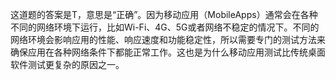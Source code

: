 这道题的答案是T，意思是“正确”。因为移动应用（MobileApps）通常会在各种不同的网络环境下运行，比如Wi-Fi、4G、5G或者网络不稳定的情况下。不同的网络环境会影响应用的性能、响应速度和功能稳定性，所以需要专门的测试方法来确保应用在各种网络条件下都能正常工作。这也是为什么移动应用测试比传统桌面软件测试更复杂的原因之一。